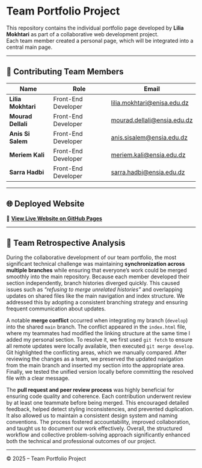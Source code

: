 
# Team Portfolio Project

This repository contains the individual portfolio page developed by **Lilia Mokhtari** as part of a collaborative web development project.  
Each team member created a personal page, which will be integrated into a central main page.

---

## 👥 Contributing Team Members

| Name | Role | Email | 
|------|------|--------|
| **Lilia Mokhtari** | Front-End Developer | lilia.mokhtari@enisa.edu.dz |
| **Mourad Dellali** | Front-End Developer | mourad.dellali@ensia.edu.dz |
| **Anis Si Salem**  | Front-End Developer | anis.sisalem@ensia.edu.dz   |
| **Meriem Kali**    | Front-End Developer | meriem.kali@ensia.edu.dz    |
| **Sarra Hadbi**    | Front-End Developer | sarra.hadbi@ensia.edu.dz    |


---

## 🌐 Deployed Website

🔗 **[View Live Website on GitHub Pages](https://LiliaMokhtari.github.io/portfolio/)**

---

## 🧠 Team Retrospective Analysis 

During the collaborative development of our team portfolio, the most significant technical challenge was maintaining **synchronization across multiple branches** while ensuring that everyone’s work could be merged smoothly into the main repository. Because each member developed their section independently, branch histories diverged quickly. This caused issues such as *“refusing to merge unrelated histories”* and overlapping updates on shared files like the main navigation and index structure. We addressed this by adopting a consistent branching strategy and ensuring frequent communication about updates.

A notable **merge conflict** occurred when integrating my branch (`develop`) into the shared `main` branch. The conflict appeared in the `index.html` file, where my teammates had modified the linking structure at the same time I added my personal section. To resolve it, we first used `git fetch` to ensure all remote updates were locally available, then executed `git merge develop`. Git highlighted the conflicting areas, which we manually compared. After reviewing the changes as a team, we preserved the updated navigation from the main branch and inserted my section into the appropriate area. Finally, we tested the unified version locally before committing the resolved file with a clear message.

The **pull request and peer review process** was highly beneficial for ensuring code quality and coherence. Each contribution underwent review by at least one teammate before being merged. This encouraged detailed feedback, helped detect styling inconsistencies, and prevented duplication. It also allowed us to maintain a consistent design system and naming conventions. The process fostered accountability, improved collaboration, and taught us to document our work effectively. Overall, the structured workflow and collective problem-solving approach significantly enhanced both the technical and professional outcomes of our project.

---

© 2025 – Team Portfolio Project
